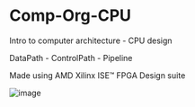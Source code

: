 # Comp-Org-CPU
Intro to computer architecture - CPU design

DataPath - ControlPath - Pipeline

Made using AMD Xilinx ISE™ FPGA Design suite

![image](https://user-images.githubusercontent.com/82328705/224411784-ecb00696-2c38-4b1c-9322-639a5fd453b0.png)
